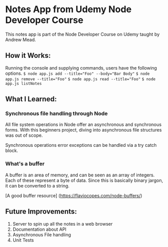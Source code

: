 # Notes App from Udemy Node Developer Course
This notes app is part of the Node Developer Course on Udemy taught by Andrew Mead.

## How it Works:
Running the console and supplying commands, users have the following options.
`$ node app.js add --title="Foo" --body="Bar Body"`
`$ node app.js remove --title="Foo"`
`$ node app.js read --title="Foo"`
`$ node app.js listNotes`

## What I Learned:
### Synchronous file handling through Node
All file system operations in Node offer an asynchronous and synchronous forms. With this beginners project, diving into asynchronous file structures was out of scope.

Synchronous operations error exceptions can be handled via a try catch block.

### What's a buffer
A buffer is an area of memory, and can be seen as an array of integers. Each of these represent a byte of data.
Since this is basically binary jargon, it can be converted to a string.

[A good buffer resource] (https://flaviocopes.com/node-buffers/)

## Future Improvements:
1. Server to spin up all the notes in a web browser
2. Documentation about API
3. Asynchronous File handling
4. Unit Tests